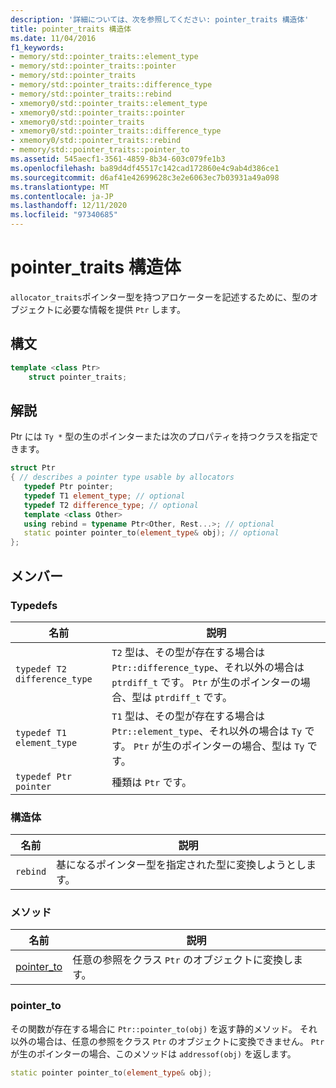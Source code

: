 ```yaml
---
description: '詳細については、次を参照してください: pointer_traits 構造体'
title: pointer_traits 構造体
ms.date: 11/04/2016
f1_keywords:
- memory/std::pointer_traits::element_type
- memory/std::pointer_traits::pointer
- memory/std::pointer_traits
- memory/std::pointer_traits::difference_type
- memory/std::pointer_traits::rebind
- xmemory0/std::pointer_traits::element_type
- xmemory0/std::pointer_traits::pointer
- xmemory0/std::pointer_traits
- xmemory0/std::pointer_traits::difference_type
- xmemory0/std::pointer_traits::rebind
- memory/std::pointer_traits::pointer_to
ms.assetid: 545aecf1-3561-4859-8b34-603c079fe1b3
ms.openlocfilehash: ba89d4df45517c142cad172860e4c9ab4d386ce1
ms.sourcegitcommit: d6af41e42699628c3e2e6063ec7b03931a49a098
ms.translationtype: MT
ms.contentlocale: ja-JP
ms.lasthandoff: 12/11/2020
ms.locfileid: "97340685"
---
```

# <a name="pointer_traits-struct"></a>pointer_traits 構造体

`allocator_traits`ポインター型を持つアロケーターを記述するために、型のオブジェクトに必要な情報を提供 `Ptr` します。

## <a name="syntax"></a>構文

```cpp
template <class Ptr>
    struct pointer_traits;
```

## <a name="remarks"></a>解説

Ptr には `Ty *` 型の生のポインターまたは次のプロパティを持つクラスを指定できます。

```cpp
struct Ptr
{ // describes a pointer type usable by allocators
   typedef Ptr pointer;
   typedef T1 element_type; // optional
   typedef T2 difference_type; // optional
   template <class Other>
   using rebind = typename Ptr<Other, Rest...>; // optional
   static pointer pointer_to(element_type& obj); // optional
};
```

## <a name="members"></a>メンバー

### <a name="typedefs"></a>Typedefs

|名前|説明|
|-|-|
|`typedef T2 difference_type`|`T2` 型は、その型が存在する場合は `Ptr::difference_type`、それ以外の場合は `ptrdiff_t` です。 `Ptr` が生のポインターの場合、型は `ptrdiff_t` です。|
|`typedef T1 element_type`|`T1` 型は、その型が存在する場合は `Ptr::element_type`、それ以外の場合は `Ty` です。 `Ptr` が生のポインターの場合、型は `Ty` です。|
|`typedef Ptr pointer`|種類は `Ptr` です。|

### <a name="structs"></a>構造体

|名前|説明|
|-|-|
|`rebind`|基になるポインター型を指定された型に変換しようとします。|

### <a name="methods"></a>メソッド

|名前|説明|
|----------|-----------------|
|[pointer_to](#pointer_to)|任意の参照をクラス `Ptr` のオブジェクトに変換します。|

### <a name="pointer_to"></a><a name="pointer_to"></a> pointer_to

その関数が存在する場合に `Ptr::pointer_to(obj)` を返す静的メソッド。 それ以外の場合は、任意の参照をクラス `Ptr` のオブジェクトに変換できません。 `Ptr` が生のポインターの場合、このメソッドは `addressof(obj)` を返します。

```cpp
static pointer pointer_to(element_type& obj);
```
